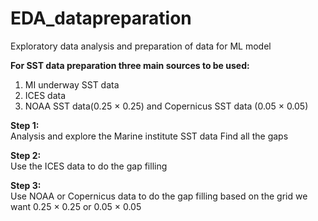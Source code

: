 # EDA_datapreparation
Exploratory data analysis and preparation of data for ML model

**For SST data preparation three main sources to be used:**
1. MI underway SST data
2. ICES data
3. NOAA SST data(0.25 &times; 0.25) and Copernicus SST data (0.05 &times; 0.05)

**Step 1:**<br>
Analysis and explore the Marine institute SST data
Find all the gaps 

**Step 2:**<br>
Use the ICES data to do the gap filling 

**Step 3:**<br>
Use NOAA or Copernicus data to do the gap filling based on the grid we want 0.25 &times; 0.25 or 0.05 &times; 0.05


